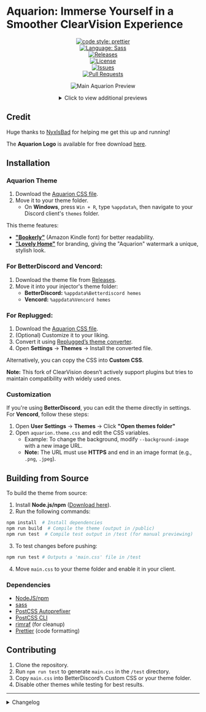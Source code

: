 
# Aquarion: Immerse Yourself in a Smoother ClearVision Experience

[prettier-badge]: https://img.shields.io/badge/code_style-prettier-ff69b4.svg?style=flat-square  
[prettier-link]: https://github.com/prettier/prettier  
[sass-badge]: https://img.shields.io/badge/Sass-CC6699.svg?style=flat-square&logo=sass&logoColor=white  
[sass-link]: https://sass-lang.com/  
[release-badge]: https://img.shields.io/github/v/release/Aquarion-D/Aquarion?include_prereleases&style=flat-square  
[release-link]: https://github.com/Aquarion-D/Aquarion/releases  
[license-badge]: https://img.shields.io/github/license/Aquarion-D/Aquarion?style=flat-square  
[license-link]: https://github.com/Aquarion-D/Aquarion/blob/Aquarion/LICENSE  
[issues-badge]: https://img.shields.io/github/issues/Aquarion-D/Aquarion?style=flat-square  
[issues-link]: https://github.com/Aquarion-D/Aquarion/issues  
[prs-badge]: https://img.shields.io/github/issues-pr/Aquarion-D/Aquarion?style=flat-square  
[prs-link]: https://github.com/Aquarion-D/Aquarion/pulls  

<div align="center">

[![code style: prettier][prettier-badge]][prettier-link]  
[![Language: Sass][sass-badge]][sass-link]  
[![Releases][release-badge]][release-link]  
[![License][license-badge]][license-link]  
[![Issues][issues-badge]][issues-link]  
[![Pull Requests][prs-badge]][prs-link]  

![Main Aquarion Preview](https://github.com/Aquarion-D/Aquarion/raw/Aquarion/screenshots/Aquarion%20Preview.png)

<details>
  <summary>Click to view additional previews</summary>

   ![Secondary Aquarion Preview](https://github.com/Aquarion-D/Aquarion/raw/Aquarion/screenshots/Aquarion%20Preview.png)  
   ![Nitro Profile Preview](https://github.com/Aquarion-D/Aquarion/raw/Aquarion/screenshots/Nitro%20Profile%20Preview.png)  
   ![Regular Profile](https://github.com/Aquarion-D/Aquarion/raw/Aquarion/screenshots/Preview%20with%20profile.png)  

</details>

</div>

## Credit

Huge thanks to [NyxIsBad](https://github.com/NyxIsBad) for helping me get this up and running!

The **Aquarion Logo** is available for free download [here](https://www.kindpng.com/imgv/hwbRbbo_emoji-snow-snowflake-holographic-snowflake-emoji-png-transparent/).

## Installation

### **Aquarion Theme**

1. Download the [Aquarion CSS file](https://raw.githubusercontent.com/Aquarion-D/Aquarion/Aquarion/Aquarion.theme.css).
2. Move it to your theme folder.
   - On **Windows**, press `Win + R`, type `%appdata%`, then navigate to your Discord client's `themes` folder.

This theme features:
   - **["Bookerly"](https://www.cufonfonts.com/font/bookerly)** (Amazon Kindle font) for better readability.
   - **["Lovely Home"](https://www.dafont.com/lovely-home.font)** for branding, giving the "Aquarion" watermark a unique, stylish look.

### **For BetterDiscord and Vencord:**

1. Download the theme file from [Releases](https://github.com/Aquarion-D/Aquarion/releases).
2. Move it into your injector's theme folder:
   - **BetterDiscord:** `%appdata%Betterdiscord	hemes`
   - **Vencord:** `%appdata%Vencord	hemes`

### **For Replugged:**

1. Download the [Aquarion CSS file](https://raw.githubusercontent.com/Aquarion-D/Aquarion/Aquarion/Aquarion.theme.css).
2. (Optional) Customize it to your liking.
3. Convert it using [Replugged’s theme converter](https://replugged-org.github.io/theme-converter/).
4. Open **Settings** → **Themes** → Install the converted file.

Alternatively, you can copy the CSS into **Custom CSS**.

**Note:** This fork of ClearVision doesn’t actively support plugins but tries to maintain compatibility with widely used ones.

### **Customization**

If you're using **BetterDiscord**, you can edit the theme directly in settings.  
For **Vencord**, follow these steps:

1. Open **User Settings** → **Themes** → Click **"Open themes folder"**
2. Open `aquarion.theme.css` and edit the CSS variables.
   - Example: To change the background, modify `--background-image` with a new image URL.
   - **Note:** The URL must use **HTTPS** and end in an image format (e.g., `.png`, `.jpeg`).

## Building from Source

To build the theme from source:

1. Install **Node.js/npm** ([Download here](https://nodejs.org/)).
2. Run the following commands:

```sh
npm install  # Install dependencies
npm run build  # Compile the theme (output in /public)
npm run test  # Compile test output in /test (for manual previewing)
```

3. To test changes before pushing:

```sh
npm run test # Outputs a 'main.css' file in /test
```

4. Move `main.css` to your theme folder and enable it in your client.

### Dependencies

- [NodeJS/npm](https://nodejs.org/)
- [sass](https://www.npmjs.com/package/sass)
- [PostCSS Autoprefixer](https://www.npmjs.com/package/autoprefixer)
- [PostCSS CLI](https://www.npmjs.com/package/postcss-cli)
- [rimraf](https://www.npmjs.com/package/rimraf) (for cleanup)
- [Prettier](https://www.npmjs.com/package/prettier) (code formatting)

## Contributing

1. Clone the repository.
2. Run `npm run test` to generate `main.css` in the `/test` directory.
3. Copy `main.css` into BetterDiscord’s Custom CSS or your theme folder.
4. Disable other themes while testing for best results.

---

 <details>
  <summary>Changelog</summary>

- Moved date dividers to the middle.
- Added new options for `alt-color` to use in several places.
- Removed the annoying help message from HepBoat in the ClearVision Support server.
- Removed the border around Nitro for "most popular."
- Added radical status.
- Changed activity texts to use the alt-color.
- Moved the new message pill to the middle, removed the dividers, made it alt color, and made it square.
- Changed the server member's list to use alt color for roles and the lines on the side to be main color.
- Changed server channel category names to use alt color.
- Removed some borders and added more shading.
- Removed glow from the wordmark. Changed to "Aquarion v1.5.5".
- Theme button whites to main color.
- Made text box use background-shading.
- Changed the border on the Spotify controls plugin for Vencord.
- Rounded a few buttons.
- Darkened Vencord plugin boxes.
- Changed Vencord plugin info text color to white (`#fff`).
- Removed the bubbles for statuses, as well as tried to make most of them transparent with the main color as a border.
- Changed the guild folders to be slightly transparent versions of the main color.
- Slightly darkened the voice count.
- Added support for the Vencord plugin to send voice messages.
- Background of the home icon made to be transparent so that if the image doesn't fill it all, it doesn't look weird.
- Removed the home shop mosaic.
- In settings, under nitro, changed the button shine to alt color and slowed it down a little.
- Changed the message request section to use the same style as hovering over a regular message, makes it a little easier to see.
- Changed the tags some for credit to myself.
- Edited the keybind recording in settings for voice and video push-to-talk to make it easier to see while recording.
- Removed the background of the Discord shop so that you can see the custom background.
- Made it easier to see the last played time for games.
- Weird pop-up about "looking for blocked users?" has been made transparent.
- Made the forums list title slightly less intrusive. No one likes a flashbang.
- Also changed the forums user and message content to be easier to see.
- Added hover effect to emoji remove in server settings.
- In user settings -> boost, adjusted popup about boost having a new home to be slightly transparent, also padded the "boost not used" thing.
- Colored the message reply spine thing.
- Applied background overlay to the boost mural in server menu -> boost this server.
- Changed the button to use white.
- Adjusted the forums start chat to be easier to see.
- A lot more stuff that I can't be bothered to type. For a complete history of changes, it's best to read the [commits](https://github.com/Aquarion-D/Aquarion/commits/Aquarion/).

</details>